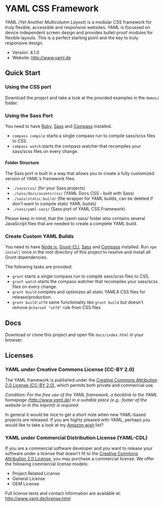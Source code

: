 # YAML CSS Framework

YAML (*Yet Another Multicolumn Layout*) is a modular CSS framework for truly flexible, accessible and responsive websites. YAML is focussed on device independent screen design and provides bullet-proof modules for flexible layouts. This is a perfect starting point and the key to truly responsive design.

- Version: 4.1.0
- Website: <http://www.yaml.de>

## Quick Start
### Using the CSS port
Download the project and take a look at the provided examples in the `demos/` folder.

### Using the Sass Port
You need to have [Ruby](http://www.ruby-lang.org/en/downloads/), [Sass](http://sass-lang.com/download.html) and [Compass](http://compass-style.org/install/) installed.

* `compass compile` starts a single compass run to compile sass/scss files to CSS.
* `compass watch` starts the compass watcher that recompiles your sass/scss files on every change.

#### Folder Structure
The Sass port is built in a way that allows you to create a fully customized version of YAML's framework files.

* `./sass/css/` (for your Sass projects)
* `./sass/docs/assets/css/` (YAML Docs CSS - built with Sass)
* `./sass/static-build/` (file wrapper for YAML builds, can be deleted if don't want to compile static YAML builds)
* `./sass/yaml-sass/` (Sass port of YAML CSS Framework)

Please keep in mind, that the /yaml-sass/ folder also contains several JavaScript files that are needed to create a complete YAML build.


### Create Custom YAML Builds

You need to have [Node.js](http://nodejs.org/download/), [Grunt-CLI](http://gruntjs.com/getting-started), [Sass](http://sass-lang.com/download.html) and [Compass](http://compass-style.org/install/) installed. Run `npm install` once in the root directory of this project to resolve and install all Grunt dependencies.

The following tasks are provided:

* `grunt` starts a single compass run to compile sass/scss files to CSS.
* `grunt watch` starts the compass watcher that recompiles your sass/scss files on every change.
* `grunt build` compiles and optimizes all static YAML4 CSS files for release/production.
* `grunt build-utf8` same functionality like `grunt build` but doesn't remove `@charset "utf8"` rule from CSS files

## Docs
Download or clone this project and open file `docs/index.html` in your browser.

## Licenses
### YAML under Creative Commons License (CC-BY 2.0)

The YAML framework is published under the [Creative Commons Attribution 2.0 License (CC-BY 2.0)](http://creativecommons.org/licenses/by/2.0/), which permits
both private and commercial use.

*Condition: For the free use of the YAML framework, a backlink to the YAML homepage (<http://www.yaml.de>) in a
suitable place (e.g.: footer of the website or in the imprint) is required.*

In general it would be nice to get a short note when new YAML-based projects are released. If you are highly
pleased with YAML, perhaps you would like to take a look at my [Amazon wish](https://www.amazon.de/gp/registry/wishlist/108Q0YYJ49UC2/) list?

### YAML under Commercial Distribution License (YAML-CDL)

If you are a commercial software developer and you want to release your software under a license that doesn't fit to the [Creative Commons Attribution 2.0 License](http://creativecommons.org/licenses/by/2.0/), you may purchase a commercial license. We offer the following commercial license models:

- Project Related License
- General License
- OEM License

Full license texts and contact information are available at: <http://www.yaml.de/license.html>

